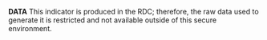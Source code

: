 **DATA**
This indicator is produced in the RDC; therefore, the raw data used to generate it is restricted and not available outside of this secure environment.
